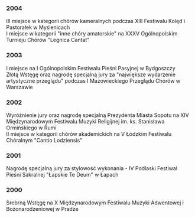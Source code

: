 ### 2004
III miejsce w kategorii chórów kameralnych podczas XIII Festiwalu Kolęd i Pastorałek w Myślenicach  
I miejsce w kategorii "inne chóry amatorskie" na XXXV Ogólnopolskim Turnieju Chórów "Legnica Cantat"

### 2003
I miejsce na I Ogólnopolskim Festiwalu Pieśni Pasyjnej w Bydgoszczy  
Złotą Wstęgę oraz nagrodę specjalną jury za "największe wydarzenie artystyczne przeglądu" podczas I Mazowieckiego Przeglądu Chórów w Warszawie

### 2002
Wyróżnienie jury oraz nagrodę specjalną Prezydenta Miasta Sopotu na XIV Międzynarodowym Festiwalu Muzyki Religijnej im. ks. Stanisława Ormińskiego w Rumi  
II miejsce w kategorii chórów akademickich na V Łódzkim Festiwalu Chóralnym "Cantio Lodziensis"

### 2001
Nagrodę specjalną jury za stylowość wykonania - IV Podlaski Festiwal Pieśni Sakralnej "Łapskie Te Deum" w Łapach

### 2000
Srebrną Wstęgę na X Międzynarodowym Festiwalu Muzyki Adwentowej i Bożonarodzeniowej w Pradze